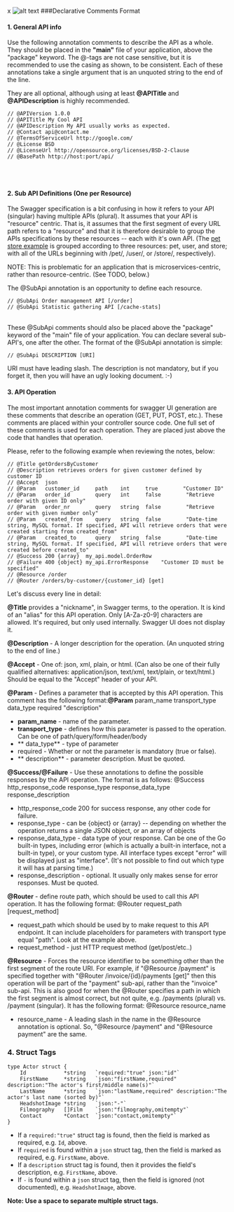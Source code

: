 x
![alt text]( https://s3.amazonaws.com/tw-chat/attach/579528d6e2f2c2aebfe7f957e4572ca0/1.png  "Logo Title Text 1")
###Declarative Comments Format

#### 1. General API info

Use the following annotation comments to describe the API as a whole.
They should be placed in the **"main"** file of your application, above the "package" keyword.
The @-tags are not case sensitive, but it is recommended to use the casing as shown, to be consistent.
Each of these annotations take a single argument that is an unquoted string to the end of the line.

They are all optional, although using at least **@APITitle** and **@APIDescription** is highly recommended.

    // @APIVersion 1.0.0
    // @APITitle My Cool API
    // @APIDescription My API usually works as expected.
    // @Contact api@contact.me
    // @TermsOfServiceUrl http://google.com/
    // @License BSD
    // @LicenseUrl http://opensource.org/licenses/BSD-2-Clause
    // @BasePath http://host:port/api/

<br>
<br>

#### 2. Sub API Definitions (One per Resource)

The Swagger specification is a bit confusing in how it refers to your API (singular) having multiple APIs (plural). It assumes that your API is "resource" centric. That is, it assumes that the first segment of every URL path refers to a "resource" and that it is therefore desirable to group the APIs specifications by these resources -- each with it's own API. (The [pet store example](http://petstore.swagger.wordnik.com/) is grouped according to three resources: pet, user, and store; with all of the URLs beginning with /pet/, /user/, or /store/, respectively).

NOTE: This is problematic for an application that is microservices-centric, rather than resource-centric. (See TODO, below.)

The @SubApi annotation is an opportunity to define each resource.

    // @SubApi Order management API [/order]
    // @SubApi Statistic gathering API [/cache-stats]

<br>
These @SubApi comments should also be placed above the "package" keyword of the "main" file of your application. You can declare several sub-API's, one after the other. The format of the @SubApi annotation is simple:
<br>

    // @SubApi DESCRIPTION [URI]

URI must have leading slash. The description is not mandatory, but if you forget it, then you will have an ugly looking document. :-)


#### 3. API Operation

The most important annotation comments for swagger UI generation are these comments that describe an operation (GET, PUT, POST, etc.). These comments are placed within your controller source code. One full set of these comments is used for each operation. They are placed just above the code that handles that operation.

Please, refer to the following example when reviewing the notes, below:

    // @Title getOrdersByCustomer
    // @Description retrieves orders for given customer defined by customer ID
    // @Accept  json
    // @Param   customer_id     path    int     true        "Customer ID"
    // @Param   order_id        query   int     false        "Retrieve order with given ID only"
    // @Param   order_nr        query   string  false        "Retrieve order with given number only"
    // @Param   created_from    query   string  false        "Date-time string, MySQL format. If specified, API will retrieve orders that were created starting from created_from"
    // @Param   created_to      query   string  false        "Date-time string, MySQL format. If specified, API will retrieve orders that were created before created_to"
    // @Success 200 {array}  my_api.model.OrderRow
    // @Failure 400 {object} my_api.ErrorResponse    "Customer ID must be specified"
    // @Resource /order
    // @Router /orders/by-customer/{customer_id} [get]

Let's discuss every line in detail:

**@Title** provides a "nickname", in Swagger terms, to the operation. It is kind of an "alias" for this API operation. Only [A-Za-z0-9] characters are allowed. It's required, but only used internally. Swagger UI does not display it.
 
**@Description** - A longer description for the operation. (An unquoted string to the end of line.)

**@Accept** - One of: json, xml, plain, or html. (Can also be one of their fully qualified alternatives: application/json, text/xml, text/plain, or text/html.) Should be equal to the "Accept" header of your API.

**@Param** - Defines a parameter that is accepted by this API operation. This comment has the following format:**@Param**  param_name  transport_type  data_type  required  "description"
 * **param_name**   - name of the parameter.
 * **transport_type**   - defines how this parameter is passed to the operation. Can be one of path/query/form/header/body
 * ** data_type**   - type of parameter
 * required - Whether or not the parameter is mandatory (true or false).
 * ** description**  - parameter description. Must be quoted.

**@Success/@Failure**  - Use these annotations to define the possible responses by the API operation. The format is as follows:
 @Success http_response_code response_type response_data_type response_description
 * http_response_code 200 for success response, any other code for failure.
 * response_type - can be {object} or {array} -- depending on whether the operation returns a single JSON object, or an array of objects
 * response_data_type - data type of your response. Can be one of the Go built-in types, including error (which is actually a built-in interface, not a built-in type), or your custom type. All interface types except "error" will be displayed just as "interface". (It's not possible to find out which type it will has at parsing time.)
 * response_description - optional. It usually only makes sense for error responses. Must be quoted.
 
**@Router**  - define route path, which should be used to call this API operation. It has the following format:
 @Router request_path [request_method]
 * request_path which should be used by to make request to this API endpoint. It can include placeholders for parameters with transport type equal "path". Look at the example above.
 * request_method - just HTTP request method (get/post/etc..)

**@Resource**  - Forces the resource identifier to be something other than the first segment of the route URI. For example, if "@Resource /payment" is specified together with "@Router /invoice/{id}/payments [get]" then this operation will be part of the "payment" sub-api, rather than the "invoice" sub-api. This is also good for when the @Router specifies a path in which the first segment is almost correct, but not quite, e.g. /payments (plural) vs. /payment (singular). It has the following format:
@Resource resource_name
 * resource_name - A leading slash in the name in the @Resource annotation is optional. So, "@Resource /payment" and "@Resource payment" are the same.

### 4. Struct Tags
````
type Actor struct {
    Id            *string   `required:"true" json:"id"`
    FirstName     *string   `json:"firstName,required" description:"The actor's first/middle name(s)"`
    LastName      *string   `json:"lastName,required" description:"The actor's last name (sorted by)"`
    HeadshotImage *string   `json:"-"`
    Filmography   []Film    `json:"filmography,omitempty"`
    Contact       *Contact  `json:"contact,omitempty"`
}
````
* If a `required:"true"` struct tag is found, then the field is marked as required, e.g. `Id`, above.
* If `required` is found within a `json` struct tag, then the field is marked as required, e.g. `FirstName`, above.
* If a `description` struct tag is found, then it provides the field's description, e.g. `FirstName`, above.
* If `-` is found within a `json` struct tag, then the field is ignored (not documented), e.g. `HeadshotImage`, above.

**Note: Use a space to separate multiple struct tags.**
